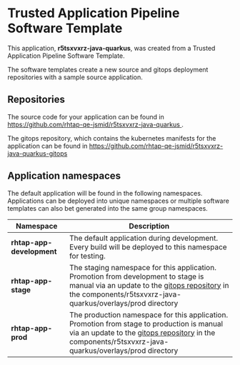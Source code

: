 # Trusted Application Pipeline Software Template

This application, **r5tsxvxrz-java-quarkus**, was created from a Trusted Application Pipeline Software Template.

The software templates create a new source and gitops deployment repositories with a sample source application. 

## Repositories

The source code for your application can be found in [https://github.com/rhtap-qe-jsmid/r5tsxvxrz-java-quarkus ](https://github.com/rhtap-qe-jsmid/r5tsxvxrz-java-quarkus ).
 
The gitops repository, which contains the kubernetes manifests for the application can be found in 
[https://github.com/rhtap-qe-jsmid/r5tsxvxrz-java-quarkus-gitops ](https://github.com/rhtap-qe-jsmid/r5tsxvxrz-java-quarkus-gitops ) 

## Application namespaces 

The default application will be found in the following namespaces. Applications can be deployed into unique namespaces or multiple software templates can also bet generated into the same group namespaces.  

|  Namespace   |  Description   |  
| -------- | -------- |   
| **rhtap-app-development** | The default application during development. Every build will be deployed to this namespace for testing. | 
| **rhtap-app-stage** | The staging namespace for this application. Promotion from development to stage is manual via an update to the [gitops repository](https://github.com/rhtap-qe-jsmid/r5tsxvxrz-java-quarkus-gitops ) in the components/r5tsxvxrz-java-quarkus/overlays/prod directory |  
| **rhtap-app-prod** | The production namespace for this application. Promotion from stage to production is manual via an update to the [gitops repository](https://github.com/rhtap-qe-jsmid/r5tsxvxrz-java-quarkus-gitops ) in the components/r5tsxvxrz-java-quarkus/overlays/prod directory | 
